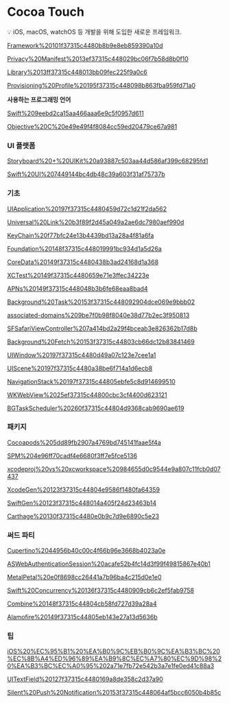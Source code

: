 # Cocoa Touch

<aside>
💡 iOS, macOS, watchOS 등 개발을 위해 도입한 새로운 프레임워크.

</aside>

[Framework%20101f37315c4480b8b9e8eb859390a10d](Framework%20101f37315c4480b8b9e8eb859390a10d)

[Privacy%20Manifest%2013ef37315c448029bc06f7b58d8b0f10](Privacy%20Manifest%2013ef37315c448029bc06f7b58d8b0f10)

[Library%2013ff37315c448013bb09fec225f9a0c6](Library%2013ff37315c448013bb09fec225f9a0c6)

[Provisioning%20Profile%20195f37315c448098b863fba959fd71a0](Provisioning%20Profile%20195f37315c448098b863fba959fd71a0)

**사용하는 프로그래밍 언어**

[Swift%209eebd2ca15aa466aaa6e9c5f0957d611](Swift%209eebd2ca15aa466aaa6e9c5f0957d611)

[Objective%20C%20e49e49f4f8084cc59ed20479ce67a981](Objective%20C%20e49e49f4f8084cc59ed20479ce67a981)

### UI 플랫폼

[Storyboard%20+%20UIKit%20a93887c503aa44d586af399c68295fd1](Storyboard%20+%20UIKit%20a93887c503aa44d586af399c68295fd1)

[Swift%20UI%207449144bc4db48c39a603f31af75737b](Swift%20UI%207449144bc4db48c39a603f31af75737b)

### 기초

[UIApplication%20197f37315c4480459d72c1d21f2da562](UIApplication%20197f37315c4480459d72c1d21f2da562)

[Universal%20Link%20b3f89f2d45a049a2ae6dc7980aef990d](Universal%20Link%20b3f89f2d45a049a2ae6dc7980aef990d)

[KeyChain%20f77bfc24e13b4439bd13a28a4f81a6fa](KeyChain%20f77bfc24e13b4439bd13a28a4f81a6fa)

[Foundation%20148f37315c448019991bc934d1a5d26a](Foundation%20148f37315c448019991bc934d1a5d26a)

[CoreData%20149f37315c4480438b3ad24168d1a368](CoreData%20149f37315c4480438b3ad24168d1a368)

[XCTest%20149f37315c4480659e71e3ffec34223e](XCTest%20149f37315c4480659e71e3ffec34223e)

[APNs%20149f37315c448048b3b6fe68eaa8bad4](APNs%20149f37315c448048b3b6fe68eaa8bad4)

[Background%20Task%20153f37315c448092904dce069e9bbb02](Background%20Task%20153f37315c448092904dce069e9bbb02)

[associated-domains%209be7f0b98f8040e38d77b2ec3f950813](associated-domains%209be7f0b98f8040e38d77b2ec3f950813)

[SFSafariViewController%207a414bd2a29f4bceab3e826362b17d8b](SFSafariViewController%207a414bd2a29f4bceab3e826362b17d8b)

[Background%20Fetch%20153f37315c44803cb66dc12b83841469](Background%20Fetch%20153f37315c44803cb66dc12b83841469)

[UIWindow%20197f37315c4480d49a07c123e7cee1a1](UIWindow%20197f37315c4480d49a07c123e7cee1a1)

[UIScene%20197f37315c4480a38be6f714a1d6ecb8](UIScene%20197f37315c4480a38be6f714a1d6ecb8)

[NavigationStack%20197f37315c44805ebfe5c8d914699510](NavigationStack%20197f37315c44805ebfe5c8d914699510)

[WKWebView%2025ef37315c44800cbc3cf4400d623121](WKWebView%2025ef37315c44800cbc3cf4400d623121)

[BGTaskScheduler%20260f37315c44804d9368cab9690ae619](BGTaskScheduler%20260f37315c44804d9368cab9690ae619)

### 패키지

[Cocoapods%205dd89fb2907a4769bd745141faae5f4a](Cocoapods%205dd89fb2907a4769bd745141faae5f4a)

[SPM%204e96ff70cadf4e6680f3ff7e5fce5136](SPM%204e96ff70cadf4e6680f3ff7e5fce5136)

[xcodeproj%20vs%20xcworkspace%20984655d0c9544e9a807c11fcb0d07437](xcodeproj%20vs%20xcworkspace%20984655d0c9544e9a807c11fcb0d07437)

[XcodeGen%20123f37315c44804e9586f1480fa64359](XcodeGen%20123f37315c44804e9586f1480fa64359)

[SwiftGen%20123f37315c448014a405f24d23463b14](SwiftGen%20123f37315c448014a405f24d23463b14)

[Carthage%20130f37315c4480e0b9c7d9e6890c5e23](Carthage%20130f37315c4480e0b9c7d9e6890c5e23)

### 써드 파티

[Cupertino%2044956b40c00c4f66b96e3668b4023a0e](Cupertino%2044956b40c00c4f66b96e3668b4023a0e)

[ASWebAuthenticationSession%20acafe52b4fc14d3f99f49815867e40b1](ASWebAuthenticationSession%20acafe52b4fc14d3f99f49815867e40b1)

[MetalPetal%20e0f8698cc26441a7b96ba4c215d0e1e0](MetalPetal%20e0f8698cc26441a7b96ba4c215d0e1e0)

[Swift%20Concurrency%20136f37315c4480909cb6c2ef5fab9758](Swift%20Concurrency%20136f37315c4480909cb6c2ef5fab9758)

[Combine%20148f37315c44804cb58fd727d39a28a4](Combine%20148f37315c44804cb58fd727d39a28a4)

[Alamofire%20149f37315c44805eb143e27a13d5636b](Alamofire%20149f37315c44805eb143e27a13d5636b)

### 팁

[iOS%20%EC%95%B1%20%EA%B0%9C%EB%B0%9C%EA%B3%BC%20%EC%8B%A4%ED%96%89%EA%B9%8C%EC%A7%80%EC%9D%98%20%EA%B3%BC%EC%A0%95%202a71e7fb72e542b3a7e1fe0ed41c88a3](iOS%20%EC%95%B1%20%EA%B0%9C%EB%B0%9C%EA%B3%BC%20%EC%8B%A4%ED%96%89%EA%B9%8C%EC%A7%80%EC%9D%98%20%EA%B3%BC%EC%A0%95%202a71e7fb72e542b3a7e1fe0ed41c88a3)

[UITextField%20127f37315c4480169a8de358c2d37a90](UITextField%20127f37315c4480169a8de358c2d37a90)

[Silent%20Push%20Notification%20153f37315c448064af5bcc6050b4b85c](Silent%20Push%20Notification%20153f37315c448064af5bcc6050b4b85c)